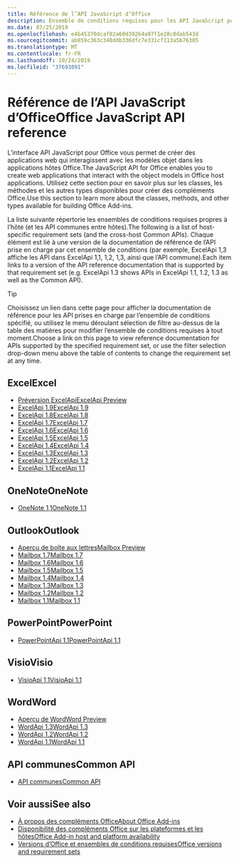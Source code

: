 ```yaml
---
title: Référence de l’API JavaScript d’Office
description: Ensemble de conditions requises pour les API JavaScript pour Office par hôte
ms.date: 07/25/2019
ms.openlocfilehash: e4b45370dcaf82a60d39264a97f1e28c0dab543d
ms.sourcegitcommit: ab859c363c348ddb336dfc7e331cf113a5b76305
ms.translationtype: MT
ms.contentlocale: fr-FR
ms.lasthandoff: 10/24/2019
ms.locfileid: "37693891"
---
```

# <a name="office-javascript-api-reference"></a><span data-ttu-id="732d2-103">Référence de l’API JavaScript d’Office</span><span class="sxs-lookup"><span data-stu-id="732d2-103">Office JavaScript API reference</span></span>

<span data-ttu-id="732d2-104">L’interface API JavaScript pour Office vous permet de créer des applications web qui interagissent avec les modèles objet dans les applications hôtes Office.</span><span class="sxs-lookup"><span data-stu-id="732d2-104">The JavaScript API for Office enables you to create web applications that interact with the object models in Office host applications.</span></span> <span data-ttu-id="732d2-105">Utilisez cette section pour en savoir plus sur les classes, les méthodes et les autres types disponibles pour créer des compléments Office.</span><span class="sxs-lookup"><span data-stu-id="732d2-105">Use this section to learn more about the classes, methods, and other types available for building Office Add-ins.</span></span>

<span data-ttu-id="732d2-106">La liste suivante répertorie les ensembles de conditions requises propres à l’hôte (et les API communes entre hôtes).</span><span class="sxs-lookup"><span data-stu-id="732d2-106">The following is a list of host-specific requirement sets (and the cross-host Common APIs).</span></span> <span data-ttu-id="732d2-107">Chaque élément est lié à une version de la documentation de référence de l’API prise en charge par cet ensemble de conditions (par exemple, ExcelApi 1,3 affiche les API dans ExcelApi 1,1, 1,2, 1,3, ainsi que l’API commune).</span><span class="sxs-lookup"><span data-stu-id="732d2-107">Each item links to a version of the API reference documentation that is supported by that requirement set (e.g. ExcelApi 1.3 shows APIs in ExcelApi 1.1, 1.2, 1.3 as well as the Common API).</span></span>

> [!TIP]
> <span data-ttu-id="732d2-108">Choisissez un lien dans cette page pour afficher la documentation de référence pour les API prises en charge par l’ensemble de conditions spécifié, ou utilisez le menu déroulant sélection de filtre au-dessus de la table des matières pour modifier l’ensemble de conditions requises à tout moment.</span><span class="sxs-lookup"><span data-stu-id="732d2-108">Choose a link on this page to view reference documentation for APIs supported by the specified requirement set, or use the filter selection drop-down menu above the table of contents to change the requirement set at any time.</span></span>

## <a name="excel"></a><span data-ttu-id="732d2-109">Excel</span><span class="sxs-lookup"><span data-stu-id="732d2-109">Excel</span></span>

- [<span data-ttu-id="732d2-110">Préversion ExcelApi</span><span class="sxs-lookup"><span data-stu-id="732d2-110">ExcelApi Preview</span></span>](/javascript/api/excel?view=excel-js-preview)
- [<span data-ttu-id="732d2-111">ExcelApi 1.9</span><span class="sxs-lookup"><span data-stu-id="732d2-111">ExcelApi 1.9</span></span>](/javascript/api/excel?view=excel-js-1.9)
- [<span data-ttu-id="732d2-112">ExcelApi 1.8</span><span class="sxs-lookup"><span data-stu-id="732d2-112">ExcelApi 1.8</span></span>](/javascript/api/excel?view=excel-js-1.8)
- [<span data-ttu-id="732d2-113">ExcelApi 1.7</span><span class="sxs-lookup"><span data-stu-id="732d2-113">ExcelApi 1.7</span></span>](/javascript/api/excel?view=excel-js-1.7)
- [<span data-ttu-id="732d2-114">ExcelApi 1.6</span><span class="sxs-lookup"><span data-stu-id="732d2-114">ExcelApi 1.6</span></span>](/javascript/api/excel?view=excel-js-1.6)
- [<span data-ttu-id="732d2-115">ExcelApi 1.5</span><span class="sxs-lookup"><span data-stu-id="732d2-115">ExcelApi 1.5</span></span>](/javascript/api/excel?view=excel-js-1.5)
- [<span data-ttu-id="732d2-116">ExcelApi 1.4</span><span class="sxs-lookup"><span data-stu-id="732d2-116">ExcelApi 1.4</span></span>](/javascript/api/excel?view=excel-js-1.4)
- [<span data-ttu-id="732d2-117">ExcelApi 1.3</span><span class="sxs-lookup"><span data-stu-id="732d2-117">ExcelApi 1.3</span></span>](/javascript/api/excel?view=excel-js-1.3)
- [<span data-ttu-id="732d2-118">ExcelApi 1.2</span><span class="sxs-lookup"><span data-stu-id="732d2-118">ExcelApi 1.2</span></span>](/javascript/api/excel?view=excel-js-1.2)
- [<span data-ttu-id="732d2-119">ExcelApi 1.1</span><span class="sxs-lookup"><span data-stu-id="732d2-119">ExcelApi 1.1</span></span>](/javascript/api/excel?view=excel-js-1.1)

## <a name="onenote"></a><span data-ttu-id="732d2-120">OneNote</span><span class="sxs-lookup"><span data-stu-id="732d2-120">OneNote</span></span>

- [<span data-ttu-id="732d2-121">OneNote 1,1</span><span class="sxs-lookup"><span data-stu-id="732d2-121">OneNote 1.1</span></span>](/javascript/api/onenote?view=onenote-js-1.1)

## <a name="outlook"></a><span data-ttu-id="732d2-122">Outlook</span><span class="sxs-lookup"><span data-stu-id="732d2-122">Outlook</span></span>

- [<span data-ttu-id="732d2-123">Aperçu de boîte aux lettres</span><span class="sxs-lookup"><span data-stu-id="732d2-123">Mailbox Preview</span></span>](/javascript/api/outlook?view=outlook-js-preview)
- [<span data-ttu-id="732d2-124">Mailbox 1.7</span><span class="sxs-lookup"><span data-stu-id="732d2-124">Mailbox 1.7</span></span>](/javascript/api/outlook?view=outlook-js-1.7)
- [<span data-ttu-id="732d2-125">Mailbox 1.6</span><span class="sxs-lookup"><span data-stu-id="732d2-125">Mailbox 1.6</span></span>](/javascript/api/outlook?view=outlook-js-1.6)
- [<span data-ttu-id="732d2-126">Mailbox 1.5</span><span class="sxs-lookup"><span data-stu-id="732d2-126">Mailbox 1.5</span></span>](/javascript/api/outlook?view=outlook-js-1.5)
- [<span data-ttu-id="732d2-127">Mailbox 1.4</span><span class="sxs-lookup"><span data-stu-id="732d2-127">Mailbox 1.4</span></span>](/javascript/api/outlook?view=outlook-js-1.4)
- [<span data-ttu-id="732d2-128">Mailbox 1.3</span><span class="sxs-lookup"><span data-stu-id="732d2-128">Mailbox 1.3</span></span>](/javascript/api/outlook?view=outlook-js-1.3)
- [<span data-ttu-id="732d2-129">Mailbox 1.2</span><span class="sxs-lookup"><span data-stu-id="732d2-129">Mailbox 1.2</span></span>](/javascript/api/outlook?view=outlook-js-1.2)
- [<span data-ttu-id="732d2-130">Mailbox 1.1</span><span class="sxs-lookup"><span data-stu-id="732d2-130">Mailbox 1.1</span></span>](/javascript/api/outlook?view=outlook-js-1.1)

## <a name="powerpoint"></a><span data-ttu-id="732d2-131">PowerPoint</span><span class="sxs-lookup"><span data-stu-id="732d2-131">PowerPoint</span></span>

- [<span data-ttu-id="732d2-132">PowerPointApi 1.1</span><span class="sxs-lookup"><span data-stu-id="732d2-132">PowerPointApi 1.1</span></span>](/javascript/api/powerpoint?view=powerpoint-js-1.1)

## <a name="visio"></a><span data-ttu-id="732d2-133">Visio</span><span class="sxs-lookup"><span data-stu-id="732d2-133">Visio</span></span>

- [<span data-ttu-id="732d2-134">VisioApi 1,1</span><span class="sxs-lookup"><span data-stu-id="732d2-134">VisioApi 1.1</span></span>](/javascript/api/visio?view=visio-js-1.1)

## <a name="word"></a><span data-ttu-id="732d2-135">Word</span><span class="sxs-lookup"><span data-stu-id="732d2-135">Word</span></span>

- [<span data-ttu-id="732d2-136">Aperçu de Word</span><span class="sxs-lookup"><span data-stu-id="732d2-136">Word Preview</span></span>](/javascript/api/word?view=word-js-preview)
- [<span data-ttu-id="732d2-137">WordApi 1.3</span><span class="sxs-lookup"><span data-stu-id="732d2-137">WordApi 1.3</span></span>](/javascript/api/word?view=word-js-1.3)
- [<span data-ttu-id="732d2-138">WordApi 1.2</span><span class="sxs-lookup"><span data-stu-id="732d2-138">WordApi 1.2</span></span>](/javascript/api/word?view=word-js-1.2)
- [<span data-ttu-id="732d2-139">WordApi 1.1</span><span class="sxs-lookup"><span data-stu-id="732d2-139">WordApi 1.1</span></span>](/javascript/api/word?view=word-js-1.1)

## <a name="common-api"></a><span data-ttu-id="732d2-140">API communes</span><span class="sxs-lookup"><span data-stu-id="732d2-140">Common API</span></span>

- [<span data-ttu-id="732d2-141">API communes</span><span class="sxs-lookup"><span data-stu-id="732d2-141">Common API</span></span>](/javascript/api/office?view=common-js)

## <a name="see-also"></a><span data-ttu-id="732d2-142">Voir aussi</span><span class="sxs-lookup"><span data-stu-id="732d2-142">See also</span></span>

- [<span data-ttu-id="732d2-143">À propos des compléments Office</span><span class="sxs-lookup"><span data-stu-id="732d2-143">About Office Add-ins</span></span>](/office/dev/add-ins/overview)
- [<span data-ttu-id="732d2-144">Disponibilité des compléments Office sur les plateformes et les hôtes</span><span class="sxs-lookup"><span data-stu-id="732d2-144">Office Add-in host and platform availability</span></span>](/office/dev/add-ins/overview/office-add-in-availability)
- [<span data-ttu-id="732d2-145">Versions d’Office et ensembles de conditions requises</span><span class="sxs-lookup"><span data-stu-id="732d2-145">Office versions and requirement sets</span></span>](/office/dev/add-ins/develop/office-versions-and-requirement-sets)
